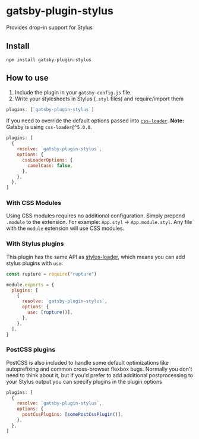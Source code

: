 # gatsby-plugin-stylus

Provides drop-in support for Stylus

## Install

`npm install gatsby-plugin-stylus`

## How to use

1.  Include the plugin in your `gatsby-config.js` file.
2.  Write your stylesheets in Stylus (`.styl` files) and require/import them

```javascript:title=gatsby-config.js
plugins: [`gatsby-plugin-stylus`]
```

If you need to override the default options passed into [`css-loader`](https://github.com/webpack-contrib/css-loader).
**Note:** Gatsby is using `css-loader@^5.0.0`.

```javascript:title=gatsby-config.js
plugins: [
  {
    resolve: `gatsby-plugin-stylus`,
    options: {
      cssLoaderOptions: {
        camelCase: false,
      },
    },
  },
]
```

### With CSS Modules

Using CSS modules requires no additional configuration. Simply prepend `.module` to the extension. For example: `App.styl` -> `App.module.styl`.
Any file with the `module` extension will use CSS modules.

### With Stylus plugins

This plugin has the same API as
[stylus-loader](https://github.com/shama/stylus-loader#stylus-plugins), which
means you can add stylus plugins with `use`:

```javascript:title=gatsby-config.js
const rupture = require("rupture")

module.exports = {
  plugins: [
    {
      resolve: `gatsby-plugin-stylus`,
      options: {
        use: [rupture()],
      },
    },
  ],
}
```

### PostCSS plugins

PostCSS is also included to handle some default optimizations like autoprefixing
and common cross-browser flexbox bugs. Normally you don't need to think about it, but if
you'd prefer to add additional postprocessing to your Stylus output you can specify plugins
in the plugin options

```javascript:title=gatsby-config.js
plugins: [
  {
    resolve: `gatsby-plugin-stylus`,
    options: {
      postCssPlugins: [somePostCssPlugin()],
    },
  },
]
```
